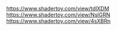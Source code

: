 https://www.shadertoy.com/view/tdlXDM
https://www.shadertoy.com/view/NslGRN
https://www.shadertoy.com/view/4sXBRn

